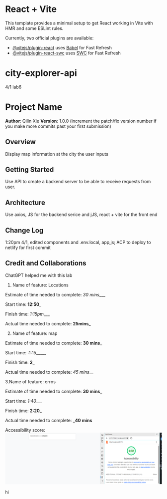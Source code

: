 # React + Vite

This template provides a minimal setup to get React working in Vite with HMR and some ESLint rules.

Currently, two official plugins are available:

- [@vitejs/plugin-react](https://github.com/vitejs/vite-plugin-react/blob/main/packages/plugin-react/README.md) uses [Babel](https://babeljs.io/) for Fast Refresh
- [@vitejs/plugin-react-swc](https://github.com/vitejs/vite-plugin-react-swc) uses [SWC](https://swc.rs/) for Fast Refresh
# city-explorer-api


4/1 lab6
# Project Name

**Author**: Qilin Xie
**Version**: 1.0.0 (increment the patch/fix version number if you make more commits past your first submission)

## Overview
Display map information at the city the user inputs

## Getting Started
Use API to create a backend server to be able to receive requests from user. 

## Architecture
Use axios, JS for the backend serice and jJS, react + vite for the front end

## Change Log
<!-- Use this area to document the iterative changes made to your application as each feature is successfully implemented. Use time stamps. Here's an example:

01-01-2001 4:59pm - Application now has a fully-functional express server, with a GET route for the location resource. -->
1:20pm 4/1, edited components and .env.local, app,js; ACP to deploy to netlify for first commit

## Credit and Collaborations
ChatGPT helped me with this lab


1. Name of feature: Locations

Estimate of time needed to complete: _30 mins____

Start time: __12:50___

Finish time: _1:15pm____

Actual time needed to complete: __25mins___


2. Name of feature: map

Estimate of time needed to complete: __30 mins___

Start time:  :1:15_____

Finish time: __2___

Actual time needed to complete: _45 mins___

3.Name of feature: erros

Estimate of time needed to complete: __30 mins___

Start time: _1:40____

Finish time: __2:20___

Actual time needed to complete: ___40 mins__



Accessibility score: ![alt text](image-1.png)

hi 